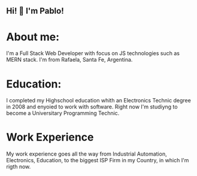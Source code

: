 ## Hi! 👋 I'm Pablo!

# About me:
I'm a Full Stack Web Developer with focus on JS technologies such as MERN stack. I'm from Rafaela, Santa Fe, Argentina.

# Education:
I completed my Highschool education whith an Electronics Technic degree in 2008 and enyoied to work with software. 
Right now I'm studiyng to become a Universitary Programming Technic.

# Work Experience
My work experience goes all the way from Industrial Automation, Electronics, Education, to the biggest ISP Firm in my Country, in which I'm rigth now.


